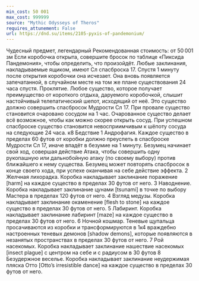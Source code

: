 ```yaml
---
min_cost: 50 001
max_cost: 999999
source: "Mythic Odysseys of Theros"
requires_attunement: False
url: https://dnd.su/items/2105-pyxis-of-pandemonium/
---
```


Чудесный предмет, легендарный
Рекомендованная стоимость: от 50 001 зм
Если коробочка открыта, совершите бросок по таблице «Пиксида Пандемония», чтобы определить, что произойдёт. Любые заклинания, накладываемые ящиком, имеют Сл спасброска 17. Спустя 1 минуту после открытия коробочки она исчезает. Она вновь появляется запечатанной, в случайном месте на том же плане существования 24 часа спустя.
Проклятие. Любое существо, которое получает преимущество от короткого отдыха, даруемого коробочкой, слышит настойчивый телепатический шепот, исходящий от неё. Это существо должно совершить спасбросок Мудрости Сл 17. При провале существо становится очаровано сосудом на 1 час. Очарованное существо делает всё возможное, чтобы как можно скорее открыть сосуд. При успешном спасброске существо становится невосприимчивым к шёпоту сосуда на следующие 24 часа.
к8
Бедствие
1
Андрофагия. Каждое существо в пределах 60 футов от коробки должно преуспеть в спасброске Мудрости Сл 17, иначе впадёт в безумие на 1 минуту. Безумец начинает свой ход, совершая действие Атака, чтобы совершить одну рукопашную или дальнобойную атаку (по своему выбору) против ближайшего к нему существа. Безумец может повторять спасбросок в конце своего хода, при успехе оканчивая на себе действие эффекта.
2
Желчная лихорадка. Коробка накладывает заклинание поражение [harm] на каждое существо в пределах 30 футов от него.
3
Наводнение. Коробка накладывает заклинание цунами [tsunami] в точке по выбору Мастера в пределах 120 футов от него.
4
Взгляд медузы. Коробка накладывает заклинание окаменение [flesh to stone] на каждое существо в пределах 30 футов от него.
5
Лабиринт. Коробка накладывает заклинание лабиринт [maze] на каждое существо в пределах 30 футов от него.
6
Ночной кошмар. Теневые щупальца просачиваются из коробки и трансформируются в 1к4 враждебно настроенных теневых демонов [shadow demons], которые появляются в незанятых пространствах в пределах 30 футов от него.
7
Рой насекомых. Коробка накладывает заклинание нашествие насекомых [insect plague] с центром на себе и с радиусом в 30 футов
8
Безудержное веселье. Коробка накладывает заклинание неудержимая пляска Отто [Otto’s irresistible dance] на каждое существо в пределах 30 футов от него.